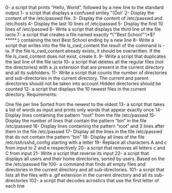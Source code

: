 0- a script that prints “Hello, World”, followed by a new line to the standard output
1- a script that displays a confused smiley "(Ôo)'
2- Display the content of the /etc/passwd file.
3- Display the content of /etc/passwd and /etc/hosts
4- Display the last 10 lines of /etc/passwd
5- Display the first 10 lines of /etc/passwd
6- Write a script that displays the third line of the file iacta
7- a script that creates a file named exactly \*\\'"Best School"\'\\*$\?\*\*\*\*\*:) containing the text Best School ending by a new line
8- Write a script that writes into the file ls_cwd_content the result of the command ls -la. If the file ls_cwd_content already exists, it should be overwritten. If the file ls_cwd_content does not exist, create it.
9- Write a script that duplicates the last line of the file iacta
10- a script that deletes all the regular files (not the directories) with a .js extension that are present in the current directory and all its subfolders.
11- Write a script that counts the number of directories and sub-directories in the current directory.
    The current and parent directories should not be taken into account
    Hidden directories should be counted
12- a script that displays the 10 newest files in the current directory.
   Requirements:

   One file per line
   Sorted from the newest to the oldest
13- a script that takes a list of words as input and prints only words that appear exactly once
14- Display lines containing the pattern “root” from the file /etc/passwd
15- Display the number of lines that contain the pattern “bin” in the file /etc/passwd
16- Display lines containing the pattern “root” and 3 lines after them in the file /etc/passwd
17- Display all the lines in the file /etc/passwd that do not contain the pattern “bin”
18- Display all lines of the file /etc/ssh/sshd_config starting with a letter
19- Replace all characters A and c from input to Z and e respectively
20- a script that removes all letters c and C from input
21- Write a script that reverse its input 
22- a script that displays all users and their home directories, sorted by users.
    Based on the the /etc/passwd file
100- a command that finds all empty files and directories in the current directory and all sub-directories.
101- a script that lists all the files with a .gif extension in the current directory and all its sub-directories
102- a script that decodes acrostics that use the first letter of each line
